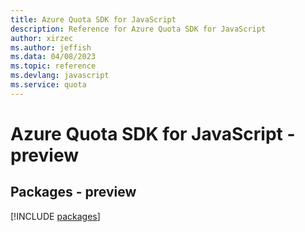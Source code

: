 ```yaml
---
title: Azure Quota SDK for JavaScript
description: Reference for Azure Quota SDK for JavaScript
author: xirzec
ms.author: jeffish
ms.data: 04/08/2023
ms.topic: reference
ms.devlang: javascript
ms.service: quota
---
```

# Azure Quota SDK for JavaScript - preview
## Packages - preview
[!INCLUDE [packages](quota-index.md)]